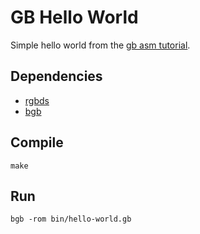 # GB Hello World

Simple hello world from the [gb asm tutorial].

## Dependencies

* [rgbds]
* [bgb]

## Compile

`make`

## Run

`bgb -rom bin/hello-world.gb`


[gb asm tutorial]:  https://eldred.fr/gb-asm-tutorial/hello-world.html
[rgbds]:            https://github.com/gbdev/rgbds
[bgb]:              https://bgb.bircd.org/